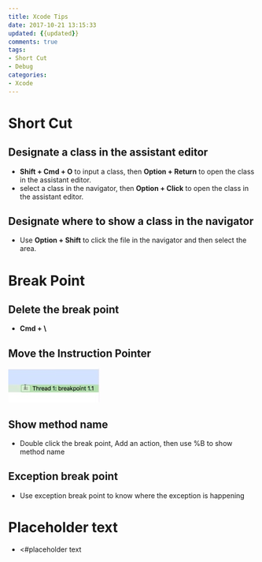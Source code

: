 ```yaml
---
title: Xcode Tips
date: 2017-10-21 13:15:33
updated: {{updated}}
comments: true
tags:
- Short Cut
- Debug
categories:
- Xcode
---
```


# Short Cut
## Designate a class in the assistant editor
* **Shift + Cmd + O** to input a class, then **Option + Return** to open the class in the assistant editor.  
* select a class in the navigator, then **Option + Click** to open the class in the assistant editor.

## Designate where to show a class in the navigator
* Use **Option + Shift** to click the file in the navigator and then select the area.
<!-- more -->
# Break Point
## Delete the break point
* **Cmd + \\**

## Move the Instruction Pointer
![](https://github.com/namazu923/namazu923.github.io/blob/hexo/source/images/Xcode_Tips/Instruction_Pointer.jpeg?raw=true)

## Show method name
* Double click the break point, Add an action, then use %B to show method name

## Exception break point
* Use exception break point to know where the exception is happening

# Placeholder text
* <#placeholder text


